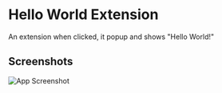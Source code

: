 # Hello World Extension

An extension when clicked, it popup and shows "Hello World!"

## Screenshots

![App Screenshot]("./extensionImg")